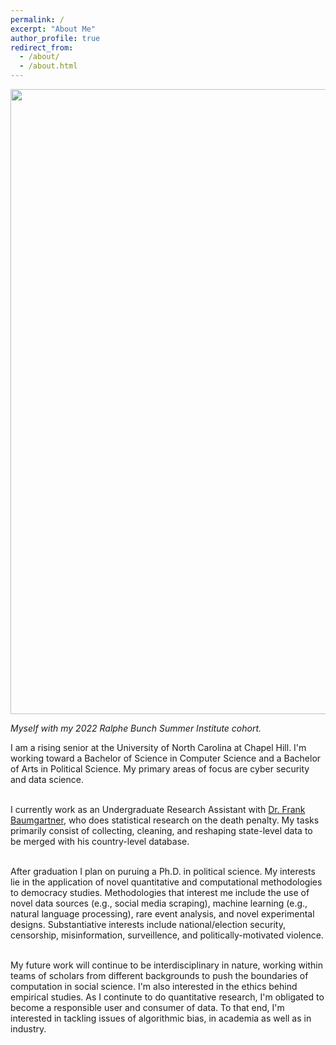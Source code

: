 ```yaml
---
permalink: /
excerpt: "About Me"
author_profile: true
redirect_from: 
  - /about/
  - /about.html
---
```


<center><img src="../images/RBSI_2022.jpg" width="1000"/></center>

*Myself with my 2022 Ralphe Bunch Summer Institute cohort.*

I am a rising senior at the University of North Carolina at Chapel Hill. I'm working toward a Bachelor of Science in Computer Science and a Bachelor of Arts in Political Science. My primary areas of focus are cyber security and data science. <br> <br>

I currently work as an Undergraduate Research Assistant with [Dr. Frank Baumgartner](https://fbaum.unc.edu/), who does statistical research on the death penalty. My tasks primarily consist of collecting, cleaning, and reshaping state-level data to be merged with his country-level database. <br> <br>

After graduation I plan on puruing a Ph.D. in political science. My interests lie in the application of novel quantitative and computational methodologies to democracy studies. Methodologies that interest me include the use of novel data sources (e.g., social media scraping), machine learning (e.g., natural language processing), rare event analysis, and novel experimental designs. Substantiative interests include national/election security, censorship, misinformation, surveillence, and politically-motivated violence.<br><br> 

My future work will continue to be interdisciplinary in nature, working within teams of scholars from different backgrounds to push the boundaries of computation in social science. I'm also interested in the ethics behind empirical studies. As I continute to do quantitative research, I'm obligated to become a responsible user and consumer of data. To that end, I'm interested in tackling issues of algorithmic bias, in academia as well as in industry.
